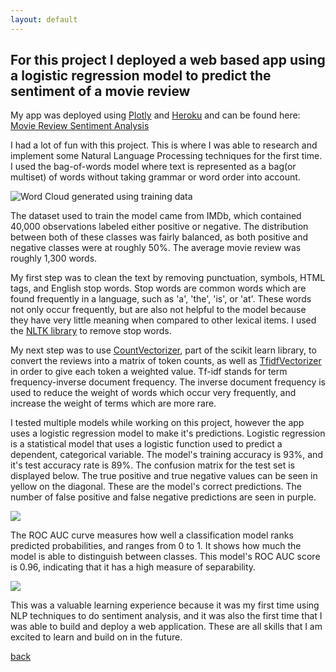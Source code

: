 ```yaml
---
layout: default
---
```


## For this project I deployed a web based app using a logistic regression model to predict the sentiment of a movie review

My app was deployed using [Plotly](https://plotly.com/dash/) and [Heroku](https://www.heroku.com/home) and can be found here: [Movie Review Sentiment Analysis](https://sentiment-movies-reviews.herokuapp.com/)

I had a lot of fun with this project. This is where I was able to research and implement some Natural Language Processing techniques for the first time. I used the bag-of-words model where text is represented as a bag(or multiset) of words without taking grammar or word order into account. 

![Word Cloud generated using training data](https://sentiment-movies-reviews.herokuapp.com/assets/wordcloud.png)

The dataset used to train the model came from IMDb, which contained 40,000 observations labeled either positive or negative. The distribution between both of these classes was fairly balanced, as both positive and negative classes were at roughly 50%. The average movie review was roughly 1,300 words. 

My first step was to clean the text by removing punctuation, symbols, HTML tags, and English stop words. Stop words are common words which are found frequently in a language, such as 'a', 'the', 'is', or 'at'. These words not only occur frequently, but are also not helpful to the model because they have very little meaning when compared to other lexical items. I used the [NLTK library](https://www.nltk.org/) to remove stop words.

My next step was to use [CountVectorizer](https://scikit-learn.org/stable/modules/generated/sklearn.feature_extraction.text.CountVectorizer.html), part of the scikit learn library, to convert the reviews into a matrix of token counts, as well as [TfidfVectorizer](https://scikit-learn.org/stable/modules/generated/sklearn.feature_extraction.text.CountVectorizer.html) in order to give each token a weighted value. Tf-idf stands for term frequency-inverse document frequency. The inverse document frequency is used to reduce the weight of words which occur very frequently, and increase the weight of terms which are more rare.

I tested multiple models while working on this project, however the app uses a logistic regression model to make it's predictions. Logistic regression is a statistical model that uses a logistic function used to predict a dependent, categorical variable. The model's training accuracy is 93%, and it's test accuracy rate is 89%. The confusion matrix for the test set is displayed below. The true positive and true negative values can be seen in yellow on the diagonal. These are the model's correct predictions. The number of false positive and false negative predictions are seen in purple.

![](https://sentiment-movies-reviews.herokuapp.com/assets/confusion_matrix.png)

The ROC AUC curve measures how well a classification model ranks predicted probabilities, and ranges from 0 to 1. It shows how much the model is able to distinguish between classes. This model's ROC AUC score is 0.96, indicating that it has a high measure of separability.

![](https://sentiment-movies-reviews.herokuapp.com/assets/roc_curve.png)

This was a valuable learning experience because it was my first time using NLP techniques to do sentiment analysis, and it was also the first time that I was able to build and deploy a web application. These are all skills that I am excited to learn and build on in the future.

[back](./)
